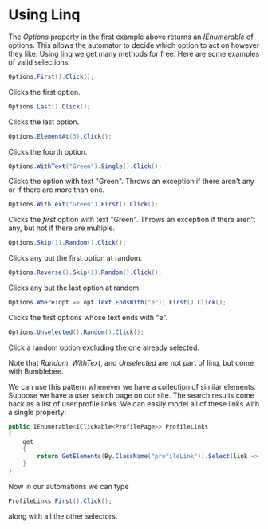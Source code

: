 # Using Linq

The *Options* property in the first example above returns an *IEnumerable* of options. This allows the automator to decide which option to act on however they like. Using linq we get many methods for free. Here are some examples of valid selections:

```c#
Options.First().Click();
```
Clicks the first option.

```c#
Options.Last().Click();
```
Clicks the last option.

```c#
Options.ElementAt(3).Click();
```
Clicks the fourth option.

```c#
Options.WithText("Green").Single().Click();
```
Clicks the option with text "Green". Throws an exception if there aren't any or if there are more than one.

```c#
Options.WithText("Green").First().Click();
```
Clicks the *first* option with text "Green". Throws an exception if there aren't any, but not if there are multiple.

```c#
Options.Skip(1).Random().Click();
```
Clicks any but the first option at random.

```c#
Options.Reverse().Skip(1).Random().Click();
```
Clicks any but the last option at random.

```c#
Options.Where(opt => opt.Text.EndsWith("e")).First().Click();
```
Clicks the first options whose text ends with "e".

```c#
Options.Unselected().Random().Click();
```
Click a random option excluding the one already selected.

Note that *Random*, *WithText*, and *Unselected* are not part of linq, but come with Bumblebee.

We can use this pattern whenever we have a collection of similar elements. Suppose we have a user search page on our site. The search results come back as a list of user profile links. We can easily model all of these links with a single property:

```c#
public IEnumerable<IClickable<ProfilePage>> ProfileLinks
{
    get
    {
        return GetElements(By.ClassName("profileLink")).Select(link => new Clickable<ProfilePage>(this, link));
    }
}
```

Now in our automations we can type

```c#
ProfileLinks.First().Click();
```

along with all the other selectors.
